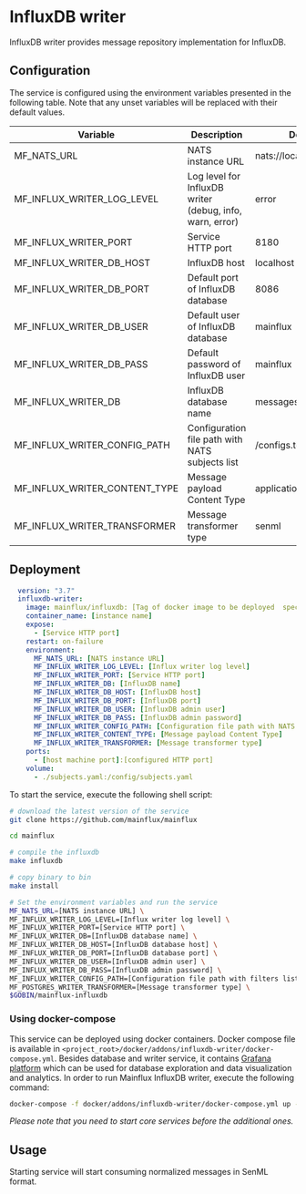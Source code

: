 # InfluxDB writer

InfluxDB writer provides message repository implementation for InfluxDB.

## Configuration

The service is configured using the environment variables presented in the
following table. Note that any unset variables will be replaced with their
default values.

| Variable                      | Description                                              | Default                |
| ----------------------------- | -------------------------------------------------------- | ---------------------- |
| MF_NATS_URL                   | NATS instance URL                                        | nats://localhost:4222  |
| MF_INFLUX_WRITER_LOG_LEVEL    | Log level for InfluxDB writer (debug, info, warn, error) | error                  |
| MF_INFLUX_WRITER_PORT         | Service HTTP port                                        | 8180                   |
| MF_INFLUX_WRITER_DB_HOST      | InfluxDB host                                            | localhost              |
| MF_INFLUX_WRITER_DB_PORT      | Default port of InfluxDB database                        | 8086                   |
| MF_INFLUX_WRITER_DB_USER      | Default user of InfluxDB database                        | mainflux               |
| MF_INFLUX_WRITER_DB_PASS      | Default password of InfluxDB user                        | mainflux               |
| MF_INFLUX_WRITER_DB           | InfluxDB database name                                   | messages               |
| MF_INFLUX_WRITER_CONFIG_PATH  | Configuration file path with NATS subjects list          | /configs.toml          |
| MF_INFLUX_WRITER_CONTENT_TYPE | Message payload Content Type                             | application/senml+json |
| MF_INFLUX_WRITER_TRANSFORMER  | Message transformer type                                 | senml                  |

## Deployment

```yaml
  version: "3.7"
  influxdb-writer:
    image: mainflux/influxdb: [Tag of docker image to be deployed  specified by MF_RELEASE_TAG]
    container_name: [instance name]
    expose:
      - [Service HTTP port]
    restart: on-failure
    environment:
      MF_NATS_URL: [NATS instance URL]
      MF_INFLUX_WRITER_LOG_LEVEL: [Influx writer log level]
      MF_INFLUX_WRITER_PORT: [Service HTTP port]
      MF_INFLUX_WRITER_DB: [InfluxDB name]
      MF_INFLUX_WRITER_DB_HOST: [InfluxDB host]
      MF_INFLUX_WRITER_DB_PORT: [InfluxDB port]
      MF_INFLUX_WRITER_DB_USER: [InfluxDB admin user]
      MF_INFLUX_WRITER_DB_PASS: [InfluxDB admin password]
      MF_INFLUX_WRITER_CONFIG_PATH: [Configuration file path with NATS subjects list]
      MF_INFLUX_WRITER_CONTENT_TYPE: [Message payload Content Type]
      MF_INFLUX_WRITER_TRANSFORMER: [Message transformer type]
    ports:
      - [host machine port]:[configured HTTP port]
    volume:
      - ./subjects.yaml:/config/subjects.yaml
```

To start the service, execute the following shell script:

```bash
# download the latest version of the service
git clone https://github.com/mainflux/mainflux

cd mainflux

# compile the influxdb
make influxdb

# copy binary to bin
make install

# Set the environment variables and run the service
MF_NATS_URL=[NATS instance URL] \
MF_INFLUX_WRITER_LOG_LEVEL=[Influx writer log level] \
MF_INFLUX_WRITER_PORT=[Service HTTP port] \
MF_INFLUX_WRITER_DB=[InfluxDB database name] \
MF_INFLUX_WRITER_DB_HOST=[InfluxDB database host] \
MF_INFLUX_WRITER_DB_PORT=[InfluxDB database port] \
MF_INFLUX_WRITER_DB_USER=[InfluxDB admin user] \
MF_INFLUX_WRITER_DB_PASS=[InfluxDB admin password] \
MF_INFLUX_WRITER_CONFIG_PATH=[Configuration file path with filters list] \
MF_POSTGRES_WRITER_TRANSFORMER=[Message transformer type] \
$GOBIN/mainflux-influxdb
```

### Using docker-compose

This service can be deployed using docker containers.
Docker compose file is available in `<project_root>/docker/addons/influxdb-writer/docker-compose.yml`. Besides database
and writer service, it contains [Grafana platform](https://grafana.com/) which can be used for database
exploration and data visualization and analytics. In order to run Mainflux InfluxDB writer, execute the following command:

```bash
docker-compose -f docker/addons/influxdb-writer/docker-compose.yml up -d
```

_Please note that you need to start core services before the additional ones._

## Usage

Starting service will start consuming normalized messages in SenML format.

[doc]: http://mainflux.readthedocs.io
